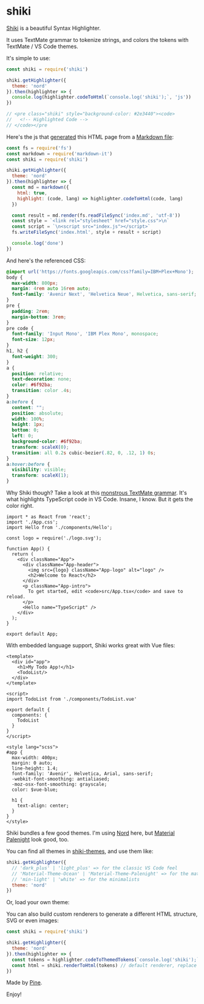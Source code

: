 # shiki

[Shiki](https://github.com/octref/shiki) is a beautiful Syntax Highlighter.

It uses TextMate grammar to tokenize strings, and colors the tokens with TextMate / VS Code themes.

It's simple to use:

```js
const shiki = require('shiki')

shiki.getHighlighter({
  theme: 'nord'
}).then(highlighter => {
  console.log(highlighter.codeToHtml(`console.log('shiki');`, 'js'))
})

// <pre class="shiki" style="background-color: #2e3440"><code>
//   <!-- Highlighted Code -->
// </code></pre
```

Here's the js that [generated](https://github.com/octref/shiki/blob/master/packages/site/gen-index.js) this HTML page from a [Markdown file](https://github.com/octref/shiki/blob/master/packages/site/index.md):

```js
const fs = require('fs')
const markdown = require('markdown-it')
const shiki = require('shiki')

shiki.getHighlighter({
  theme: 'nord'
}).then(highlighter => {
  const md = markdown({
    html: true,
    highlight: (code, lang) => highlighter.codeToHtml(code, lang)
  })

  const result = md.render(fs.readFileSync('index.md', 'utf-8'))
  const style = `<link rel="stylesheet" href="style.css">\n`
  const script = `\n<script src="index.js"></script>`
  fs.writeFileSync('index.html', style + result + script)

  console.log('done')
})
```

And here's the referenced CSS:

```css
@import url('https://fonts.googleapis.com/css?family=IBM+Plex+Mono');
body {
  max-width: 800px;
  margin: 4rem auto 16rem auto;
  font-family: 'Avenir Next', 'Helvetica Neue', Helvetica, sans-serif;
}
pre {
  padding: 2rem;
  margin-bottom: 3rem;
}
pre code {
  font-family: 'Input Mono', 'IBM Plex Mono', monospace;
  font-size: 12px;
}
h1, h2 {
  font-weight: 300;
}
a {
  position: relative;
  text-decoration: none;
  color: #6f92ba;
  transition: color .4s;
}
a:before {
  content: "";
  position: absolute;
  width: 100%;
  height: 1px;
  bottom: 0;
  left: 0;
  background-color: #6f92ba;
  transform: scaleX(0);
  transition: all 0.2s cubic-bezier(.82, 0, .12, 1) 0s;
}
a:hover:before {
  visibility: visible;
  transform: scaleX(1);
}
```

Why Shiki though? Take a look at this [monstrous TextMate grammar](https://github.com/Microsoft/TypeScript-TmLanguage/blob/master/TypeScriptReact.tmLanguage). It's what highlights TypeScript code in VS Code. Insane, I know. But it gets the color right.

```tsx
import * as React from 'react';
import './App.css';
import Hello from './components/Hello';

const logo = require('./logo.svg');

function App() {
  return (
    <div className="App">
      <div className="App-header">
        <img src={logo} className="App-logo" alt="logo" />
        <h2>Welcome to React</h2>
      </div>
      <p className="App-intro">
        To get started, edit <code>src/App.tsx</code> and save to reload.
      </p>
      <Hello name="TypeScript" />
    </div>
  );
}

export default App;
```

With embedded language support, Shiki works great with Vue files:

```vue
<template>
  <div id="app">
    <h1>My Todo App!</h1>
    <TodoList/>
  </div>
</template>

<script>
import TodoList from './components/TodoList.vue'

export default {
  components: {
    TodoList
  }
}
</script>

<style lang="scss">
#app {
  max-width: 400px;
  margin: 0 auto;
  line-height: 1.4;
  font-family: 'Avenir', Helvetica, Arial, sans-serif;
  -webkit-font-smoothing: antialiased;
  -moz-osx-font-smoothing: grayscale;
  color: $vue-blue;

  h1 {
    text-align: center;
  }
}
</style>
```

Shiki bundles a few good themes. I'm using [Nord](https://github.com/arcticicestudio/nord-visual-studio-code) here, but [Material Palenight](https://github.com/equinusocio/vsc-material-theme) look good, too.

<div id="palenight"></div>

You can find all themes in [shiki-themes](https://github.com/octref/shiki/tree/master/packages/themes), and use them like:

```js
shiki.getHighlighter({
  // 'dark_plus' | 'light_plus' => for the classic VS Code feel
  // 'Material-Theme-Ocean' | 'Material-Theme-Palenight' => for the materialists
  // 'min-light' | 'white' => for the minimalists
  theme: 'nord'
})
```

Or, load your own theme:

<div id="solarized"></div>

You can also build custom renderers to generate a different HTML structure, SVG or even images:

```js
const shiki = require('shiki')

shiki.getHighlighter({
  theme: 'nord'
}).then(highlighter => {
  const tokens = highlighter.codeToThemedTokens(`console.log('shiki');`, 'js')
  const html = shiki.renderToHtml(tokens) // default renderer, replace with yours
})
```

Made by [Pine](https://blog.matsu.io/about).

Enjoy!